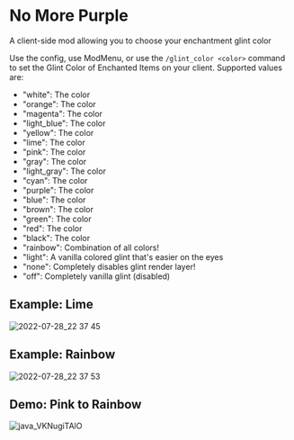 # No More Purple
A client-side mod allowing you to choose your enchantment glint color

Use the config, use ModMenu, or use the `/glint_color <color>` command to set the Glint Color of Enchanted Items on your client.
Supported values are:
- "white": The color
- "orange": The color
- "magenta": The color
- "light_blue": The color
- "yellow": The color
- "lime": The color
- "pink": The color
- "gray": The color
- "light_gray": The color
- "cyan": The color
- "purple": The color
- "blue": The color
- "brown": The color
- "green": The color
- "red": The color
- "black": The color
- "rainbow": Combination of all colors!
- "light": A vanilla colored glint that's easier on the eyes
- "none": Completely disables glint render layer!
- "off": Completely vanilla glint (disabled)

## Example: Lime
![2022-07-28_22 37 45](https://user-images.githubusercontent.com/17690401/181690054-015d04d8-dabe-4aa3-bf42-715f50da4e50.png)

## Example: Rainbow
![2022-07-28_22 37 53](https://user-images.githubusercontent.com/17690401/181690066-f297d785-60cf-4ab8-8b02-bcc923ebe468.png)

## Demo: Pink to Rainbow
![java_VKNugiTAlO](https://user-images.githubusercontent.com/17690401/182007795-288c65b9-d341-4dc5-a50b-be0baacab17c.gif)
